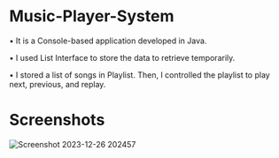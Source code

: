 # Music-Player-System

• It is a Console-based application developed in Java.

• I used List Interface to store the data to retrieve temporarily.

• I stored a list of songs in Playlist. Then, I controlled the playlist to play next, previous, and replay.


# Screenshots

![Screenshot 2023-12-26 202457](https://github.com/karthickK-jDev/Music-Player-System/assets/154741020/de5b0ed1-ebad-4a1d-977e-38c983737e75)
